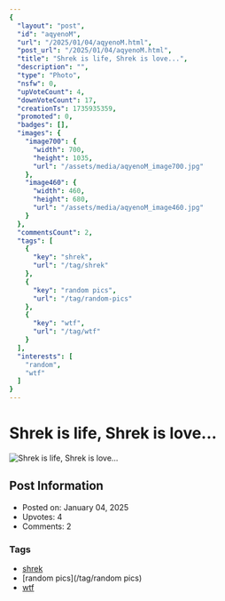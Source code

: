 ```yaml
---
{
  "layout": "post",
  "id": "aqyenoM",
  "url": "/2025/01/04/aqyenoM.html",
  "post_url": "/2025/01/04/aqyenoM.html",
  "title": "Shrek is life, Shrek is love...",
  "description": "",
  "type": "Photo",
  "nsfw": 0,
  "upVoteCount": 4,
  "downVoteCount": 17,
  "creationTs": 1735935359,
  "promoted": 0,
  "badges": [],
  "images": {
    "image700": {
      "width": 700,
      "height": 1035,
      "url": "/assets/media/aqyenoM_image700.jpg"
    },
    "image460": {
      "width": 460,
      "height": 680,
      "url": "/assets/media/aqyenoM_image460.jpg"
    }
  },
  "commentsCount": 2,
  "tags": [
    {
      "key": "shrek",
      "url": "/tag/shrek"
    },
    {
      "key": "random pics",
      "url": "/tag/random-pics"
    },
    {
      "key": "wtf",
      "url": "/tag/wtf"
    }
  ],
  "interests": [
    "random",
    "wtf"
  ]
}
---
```


# Shrek is life, Shrek is love...

![Shrek is life, Shrek is love...](/assets/media/aqyenoM_image700.jpg)

## Post Information

- Posted on: January 04, 2025
- Upvotes: 4
- Comments: 2

### Tags

- [shrek](/tag/shrek)
- [random pics](/tag/random pics)
- [wtf](/tag/wtf)
